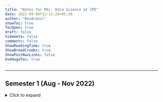 ```yaml
---
title: "Notes for MSc. Data Science at CMI"
date: 2022-09-08T12:11:29+05:30
author: "Roudranil"
showToc: true
TocOpen: true
draft: false
hidemeta: false
comments: false
ShowReadingTime: true
ShowBreadCrumbs: true
ShowPostNavLinks: false
UseHugoToc: true
---
```

---
## Semester 1 (Aug - Nov 2022)

<details>
<summary>Click to expand</summary>

### Programming and Data Structures in Python

*4 credits course*.

1. [Introduction to Python Programming](https://github.com/Roudranil/cmi-notes/blob/main/SEM%201/PDSP/notes/notes.pdf)  
2. [Object Oriented programming](https://github.com/Roudranil/cmi-notes/blob/main/SEM%201/PDSP/notes/Object%20oriented%20programing.pdf)
3. [Associated Jupyter Notebook](https://github.com/Roudranil/cmi-notes/blob/main/SEM%201/PDSP/notes/lecture_notes.ipynb)


### Probability and Statistics with R

*4 credits course*.

1. [Class notes for probability and statistics](https://github.com/Roudranil/cmi-notes/blob/main/SEM%201/PBSR%20%26%20VISU/notes/PBSR_notes.pdf)
2. [R programming classwork](https://github.com/Roudranil/cmi-notes/blob/main/SEM%201/PBSR%20%26%20VISU/PBSR%20classwork/classwork_rmd.Rmd) (R markdown file. Contains code for some things shown in the class notes.)  
    a. [Football betting data analysis](https://github.com/Roudranil/cmi-notes/blob/main/SEM%201/PBSR%20%26%20VISU/PBSR%20classwork/classwork_rmd.Rmd) (R markdown file).

### Mathematical Methods - Analysis

*4 credits course*.  

Although there is no class notes that I can upload, a good idea is to follow **Principles of Mathematical Analysis** by Walter Rudin and **Introduction to Real Analysis** by Bartle and Sherbert.

### Visualisation with R

*2 credits course*.

1. [Associated R markdown file](https://github.com/Roudranil/cmi-notes/blob/main/SEM%201/PBSR%20%26%20VISU/visualisation%20classwork/visualisation_rmd.Rmd)

</details>
